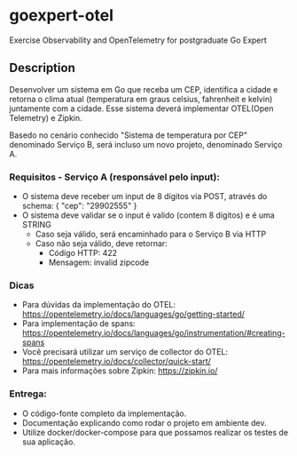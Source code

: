# goexpert-otel
Exercise Observability and OpenTelemetry for postgraduate Go Expert

## Description

Desenvolver um sistema em Go que receba um CEP, identifica a cidade e retorna o clima atual (temperatura em graus celsius, fahrenheit e kelvin) juntamente com a cidade. Esse sistema deverá implementar OTEL(Open Telemetry) e Zipkin.

Basedo no cenário conhecido "Sistema de temperatura por CEP" denominado Serviço B, será incluso um novo projeto, denominado Serviço A.

### Requisitos - Serviço A (responsável pelo input):

- O sistema deve receber um input de 8 dígitos via POST, através do schema:  { "cep": "29902555" }
- O sistema deve validar se o input é valido (contem 8 dígitos) e é uma STRING
    - Caso seja válido, será encaminhado para o Serviço B via HTTP
    - Caso não seja válido, deve retornar:
        - Código HTTP: 422
        - Mensagem: invalid zipcode

### Dicas

- Para dúvidas da implementação do OTEL: https://opentelemetry.io/docs/languages/go/getting-started/
- Para implementação de spans: https://opentelemetry.io/docs/languages/go/instrumentation/#creating-spans
- Você precisará utilizar um serviço de collector do OTEL: https://opentelemetry.io/docs/collector/quick-start/
- Para mais informações sobre Zipkin: https://zipkin.io/

### Entrega:

- O código-fonte completo da implementação.
- Documentação explicando como rodar o projeto em ambiente dev.
- Utilize docker/docker-compose para que possamos realizar os testes de sua aplicação.
